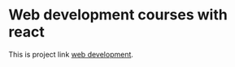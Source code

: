# Web development courses with react 

This is project link [web development](https://github.com/facebook/create-react-app).
